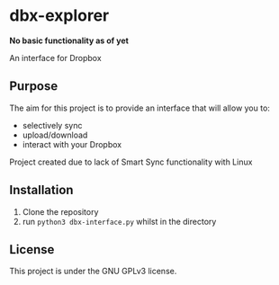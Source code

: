 # dbx-explorer

**No basic functionality as of yet**

An interface for Dropbox

## Purpose

The aim for this project is to provide an interface that will allow you to:

* selectively sync
* upload/download
* interact with your Dropbox

Project created due to lack of Smart Sync functionality with Linux

## Installation

1. Clone the repository
2. run `python3 dbx-interface.py` whilst in the directory

## License

This project is under the GNU GPLv3 license.
